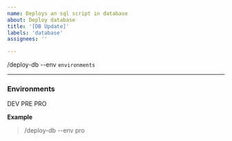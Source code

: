 ```yaml
---
name: Deploys an sql script in database
about: Deploy database
title: '[DB Update]'
labels: 'database'
assignees: ''

---
```


/deploy-db --env `environments` 

---

### Environments

DEV
PRE
PRO

**Example**
> /deploy-db --env pro 
